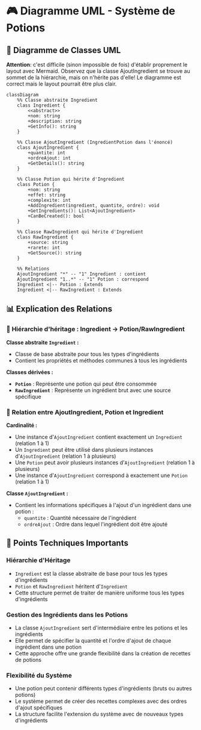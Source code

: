 # 🎮 Diagramme UML - Système de Potions

## 🔗 Diagramme de Classes UML

**Attention**: c'est difficile (sinon impossible de fois) d'établir proprement le layout avec Mermaid. Observez que la classe AjoutIngredient se trouve au sommet de la hiérarchie, mais on n'hérite pas d'elle! Le diagramme est correct mais le layout pourrait être plus clair.

```mermaid
classDiagram
    %% Classe abstraite Ingredient
    class Ingredient {
        <<abstract>>
        +nom: string
        +description: string
        +GetInfo(): string
    }
    
    %% Classe AjoutIngredient (IngredientPotion dans l'énoncé)
    class AjoutIngredient {
        +quantite: int
        +ordreAjout: int
        +GetDetails(): string
    }
    
    %% Classe Potion qui hérite d'Ingredient
    class Potion {
        +nom: string
        +effet: string
        +complexite: int
        +AddIngredient(ingredient, quantite, ordre): void
        +GetIngredients(): List<AjoutIngredient>
        +CanBeCreated(): bool
    }
    
    %% Classe RawIngredient qui hérite d'Ingredient
    class RawIngredient {
        +source: string
        +rarete: int
        +GetSource(): string
    }

    %% Relations
    AjoutIngredient "*" -- "1" Ingredient : contient
    AjoutIngredient "1..*" -- "1" Potion : correspond
    Ingredient <|-- Potion : Extends
    Ingredient <|-- RawIngredient : Extends
```

## 📊 Explication des Relations

### 🔄 **Hiérarchie d'héritage : Ingredient → Potion/RawIngredient**

**Classe abstraite `Ingredient` :**
- Classe de base abstraite pour tous les types d'ingrédients
- Contient les propriétés et méthodes communes à tous les ingrédients

**Classes dérivées :**
- **`Potion`** : Représente une potion qui peut être consommée
- **`RawIngredient`** : Représente un ingrédient brut avec une source spécifique

### 🔄 **Relation entre AjoutIngredient, Potion et Ingredient**

**Cardinalité :** 
- Une instance d'`AjoutIngredient` contient exactement un `Ingredient` (relation 1 à 1)
- Un `Ingredient` peut être utilisé dans plusieurs instances d'`AjoutIngredient` (relation 1 à plusieurs)
- Une `Potion` peut avoir plusieurs instances d'`AjoutIngredient` (relation 1 à plusieurs)
- Une instance d'`AjoutIngredient` correspond à exactement une `Potion` (relation 1 à 1)

**Classe `AjoutIngredient` :**
- Contient les informations spécifiques à l'ajout d'un ingrédient dans une potion :
  - `quantite` : Quantité nécessaire de l'ingrédient
  - `ordreAjout` : Ordre dans lequel l'ingrédient doit être ajouté

## 🔧 Points Techniques Importants

### **Hiérarchie d'Héritage**
- `Ingredient` est la classe abstraite de base pour tous les types d'ingrédients
- `Potion` et `RawIngredient` héritent d'`Ingredient`
- Cette structure permet de traiter de manière uniforme tous les types d'ingrédients

### **Gestion des Ingrédients dans les Potions**
- La classe `AjoutIngredient` sert d'intermédiaire entre les potions et les ingrédients
- Elle permet de spécifier la quantité et l'ordre d'ajout de chaque ingrédient dans une potion
- Cette approche offre une grande flexibilité dans la création de recettes de potions

### **Flexibilité du Système**
- Une potion peut contenir différents types d'ingrédients (bruts ou autres potions)
- Le système permet de créer des recettes complexes avec des ordres d'ajout spécifiques
- La structure facilite l'extension du système avec de nouveaux types d'ingrédients
